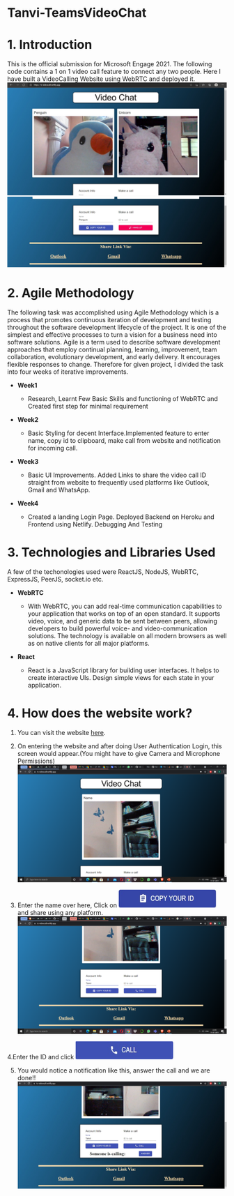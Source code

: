 # Tanvi-TeamsVideoChat
# 1.  **Introduction**
This is the official submission for Microsoft Engage 2021. The following code contains a 1 on 1 video call feature to connect any two people.
Here I have built a VideoCalling Website using WebRTC and deployed it.
![alt text](https://github.com/tanvishahani/Tanvi-TeamsVideoChat/blob/main/Images/WhatsApp%20Image%202021-07-11%20at%203.00.19%20PM.jpeg)
![alt text](https://github.com/tanvishahani/Tanvi-TeamsVideoChat/blob/main/Images/WhatsApp%20Image%202021-07-11%20at%2011.07.32%20PM.jpeg)

# 2.  **Agile Methodology**
The following task was accomplished using Agile Methodology which is a process that promotes continuous iteration of development and testing throughout the software development lifecycle of the project. It is one of the simplest and effective processes to turn a vision for a business need into software solutions. Agile is a term used to describe software development approaches that employ continual planning, learning, improvement, team collaboration, evolutionary development, and early delivery. It encourages flexible responses to change.
Therefore for given project, I divided the task into four weeks of iterative improvements.
* **Week1**
  * Research, Learnt Few Basic Skills and functioning of WebRTC and Created first step for minimal requirement


* **Week2**
  * Basic Styling for decent Interface.Implemented feature to enter name, copy id to clipboard, make call from website and notification for incoming call.


* **Week3**
  * Basic UI Improvements. Added Links to share the video call ID straight from website to frequently used platforms like Outlook, Gmail and WhatsApp.
* **Week4**
  * Created a landing Login Page. Deployed Backend on Heroku and Frontend using Netlify. Debugging And Testing

# 3.  **Technologies and Libraries Used**
A few of the techonologies used were ReactJS, NodeJS, WebRTC, ExpressJS, PeerJS, socket.io etc.

* **WebRTC**
  * With WebRTC, you can add real-time communication capabilities to your application that works on top of an open standard. It supports video, voice, and generic data to be sent between peers, allowing developers to build powerful voice- and video-communication solutions. The technology is available on all modern browsers as well as on native clients for all major platforms.
   
* **React**
  * React is a JavaScript library for building user interfaces. It helps to create interactive UIs. Design simple views for each state in your application. 
# 4.  **How does the website work?**
   1. You can visit the website [here](https://ts-videocall.netlify.app/). 
   
   2. On entering the website and after doing User Authentication Login, this screen would appear.(You might have to give Camera and Microphone Permissions)
  ![alt text](https://github.com/tanvishahani/Tanvi-TeamsVideoChat/blob/main/Images/Screenshot%20(781).png)
 
   3. Enter the name over here, Click on <a href="" target="_blank"><img src="https://github.com/tanvishahani/Tanvi-TeamsVideoChat/blob/main/Images/WhatsApp%20Image%202021-07-11%20at%2010.54.43%20PM.jpeg" alt="Copy ID" height="41" width="224"></a> and share using any platform.![alt text](https://github.com/tanvishahani/Tanvi-TeamsVideoChat/blob/main/Images/Screenshot%20(782).png)
 
   4.Enter the ID and click <a href="" target="_blank"><img src="https://github.com/tanvishahani/Tanvi-TeamsVideoChat/blob/main/Images/WhatsApp%20Image%202021-07-11%20at%2010.55.00%20PM.jpeg" alt="Copy ID" height="41" width="224"></a>

   5. You would notice a notification like this, answer the call and we are done!! ![alt text](https://github.com/tanvishahani/Tanvi-TeamsVideoChat/blob/main/Images/WhatsApp%20Image%202021-07-11%20at%2011.04.10%20PM.jpeg)
